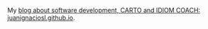 My [blog about software development, CARTO and IDIOM COACH: juanignaciosl.github.io](http://juanignaciosl.github.io/).
